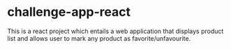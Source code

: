 # challenge-app-react
 This is a react project  which entails a web application that displays product list and allows user to mark any product as favorite/unfavourite.
